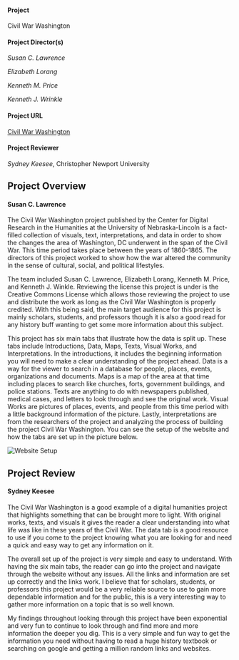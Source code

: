 #### **Project**
Civil War Washington

#### **Project Director(s)**
_Susan C. Lawrence_

_Elizabeth Lorang_

_Kenneth M. Price_

_Kenneth J. Wrinkle_

#### **Project URL**
[Civil War Washington](https://civilwardc.org/)

#### **Project Reviewer**
_Sydney Keesee_, Christopher Newport University 

## **Project Overview**
#### **Susan C. Lawrence**

The Civil War Washington project published by the Center for Digital Research in the Humanities at the University of Nebraska-Lincoln is a fact-filled collection of visuals, text, interpretations, and data in order to show the changes the area of Washington, DC underwent in the span of the Civil War. This time period takes place between the years of 1860-1865. The directors of this project worked to show how the war altered the community in the sense of cultural, social, and political lifestyles.


The team included Susan C. Lawrence, Elizabeth Lorang, Kenneth M. Price, and Kenneth J. Winkle. Reviewing the license this project is under is the Creative Commons License which allows those reviewing the project to use and distribute the work as long as the Civil War Washington is properly credited. With this being said, the main target audience for this project is mainly scholars, students, and professors though it is also a good read for any history buff wanting to get some more information about this subject. 


This project has six main tabs that illustrate how the data is split up. These tabs include Introductions, Data, Maps, Texts, Visual Works, and Interpretations. In the introductions, it includes the beginning information you will need to make a clear understanding of the project ahead. Data is a way for the viewer to search in a database for people, places, events, organizations and documents. Maps is a map of the area at that time including places to search like churches, forts, government buildings, and police stations. Texts are anything to do with newspapers published, medical cases, and letters to look through and see the original work. Visual Works are pictures of places, events, and people from this time period with a little background information of the picture. Lastly, interpretations are from the researchers of the project and analyzing the process of building the project Civil War Washington. You can see the setup of the website and how the tabs are set up in the picture below. 

![Website Setup](https://keeseesydne.github.io/keeseesydne/images/tabsetup.png)

## **Project Review**
#### **Sydney Keesee**

The Civil War Washington is a good example of a digital humanities project that highlights something that can be brought more to light. With original works, texts, and visuals it gives the reader a clear understanding into what life was like in these years of the Civil War. The data tab is a good resource to use if you come to the project knowing what you are looking for and need a quick and easy way to get any information on it. 


The overall set up of the project is very simple and easy to understand. With having the six main tabs, the reader can go into the project and navigate through the website without any issues. All the links and information are set up correctly and the links work. I believe that for scholars, students, or professors this project would be a very reliable source to use to gain more dependable information and for the public, this is a very interesting way to gather more information on a topic that is so well known.


My findings throughout looking through this project have been exponential and very fun to continue to look through and find more and more information the deeper you dig. This is a very simple and fun way to get the information you need without having to read a huge history textbook or searching on google and getting a million random links and websites. 
